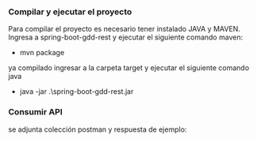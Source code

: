 ### Compilar y ejecutar el proyecto
Para compilar el proyecto es necesario tener instalado JAVA y MAVEN. Ingresa a spring-boot-gdd-rest y ejecutar el
siguiente comando maven:

* mvn package

ya compilado ingresar a la carpeta target y ejecutar el siguiente comando java
* java -jar .\spring-boot-gdd-rest.jar

### Consumir API
se adjunta colección postman y respuesta de ejemplo: